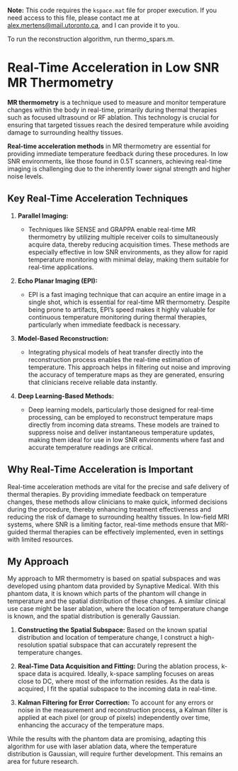 **Note:** This code requires the `kspace.mat` file for proper execution. If you need access to this file, please contact me at [alex.mertens@mail.utoronto.ca](mailto:alex.mertens@mail.utoronto.ca), and I can provide it to you.

To run the reconstruction algorithm, run thermo_spars.m.

# Real-Time Acceleration in Low SNR MR Thermometry

**MR thermometry** is a technique used to measure and monitor temperature changes within the body in real-time, primarily during thermal therapies such as focused ultrasound or RF ablation. This technology is crucial for ensuring that targeted tissues reach the desired temperature while avoiding damage to surrounding healthy tissues.

**Real-time acceleration methods** in MR thermometry are essential for providing immediate temperature feedback during these procedures. In low SNR environments, like those found in 0.5T scanners, achieving real-time imaging is challenging due to the inherently lower signal strength and higher noise levels.

## Key Real-Time Acceleration Techniques

1. **Parallel Imaging:**
   - Techniques like SENSE and GRAPPA enable real-time MR thermometry by utilizing multiple receiver coils to simultaneously acquire data, thereby reducing acquisition times. These methods are especially effective in low SNR environments, as they allow for rapid temperature monitoring with minimal delay, making them suitable for real-time applications.

2. **Echo Planar Imaging (EPI):**
   - EPI is a fast imaging technique that can acquire an entire image in a single shot, which is essential for real-time MR thermometry. Despite being prone to artifacts, EPI’s speed makes it highly valuable for continuous temperature monitoring during thermal therapies, particularly when immediate feedback is necessary.

3. **Model-Based Reconstruction:**
   - Integrating physical models of heat transfer directly into the reconstruction process enables the real-time estimation of temperature. This approach helps in filtering out noise and improving the accuracy of temperature maps as they are generated, ensuring that clinicians receive reliable data instantly.

4. **Deep Learning-Based Methods:**
   - Deep learning models, particularly those designed for real-time processing, can be employed to reconstruct temperature maps directly from incoming data streams. These models are trained to suppress noise and deliver instantaneous temperature updates, making them ideal for use in low SNR environments where fast and accurate temperature readings are critical.

## Why Real-Time Acceleration is Important

Real-time acceleration methods are vital for the precise and safe delivery of thermal therapies. By providing immediate feedback on temperature changes, these methods allow clinicians to make quick, informed decisions during the procedure, thereby enhancing treatment effectiveness and reducing the risk of damage to surrounding healthy tissues. In low-field MRI systems, where SNR is a limiting factor, real-time methods ensure that MRI-guided thermal therapies can be effectively implemented, even in settings with limited resources.

## My Approach

My approach to MR thermometry is based on spatial subspaces and was developed using phantom data provided by Synaptive Medical. With this phantom data, it is known which parts of the phantom will change in temperature and the spatial distribution of these changes. A similar clinical use case might be laser ablation, where the location of temperature change is known, and the spatial distribution is generally Gaussian.

1. **Constructing the Spatial Subspace:** Based on the known spatial distribution and location of temperature change, I construct a high-resolution spatial subspace that can accurately represent the temperature changes.

2. **Real-Time Data Acquisition and Fitting:** During the ablation process, k-space data is acquired. Ideally, k-space sampling focuses on areas close to DC, where most of the information resides. As the data is acquired, I fit the spatial subspace to the incoming data in real-time.

3. **Kalman Filtering for Error Correction:** To account for any errors or noise in the measurement and reconstruction process, a Kalman filter is applied at each pixel (or group of pixels) independently over time, enhancing the accuracy of the temperature maps.

While the results with the phantom data are promising, adapting this algorithm for use with laser ablation data, where the temperature distribution is Gaussian, will require further development. This remains an area for future research.
